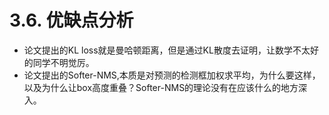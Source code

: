 # 3.6. 优缺点分析

- 论文提出的KL loss就是曼哈顿距离，但是通过KL散度去证明，让数学不太好的同学不明觉厉。
- 论文提出的Softer-NMS,本质是对预测的检测框加权求平均，为什么要这样，以及为什么让box高度重叠？Softer-NMS的理论没有在应该什么的地方深入。

